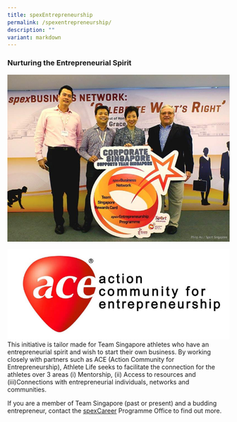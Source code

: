 ```yaml
---
title: spexEntrepreneurship
permalink: /spexentrepreneurship/
description: ""
variant: markdown
---
```

### **Nurturing the Entrepreneurial Spirit**
![spexEntreprenuershipnetwork](/images/Our%20Work/Singapore%20Sports%20Institute/Athlete%20Life/SpexBusiness/SpexEntrepreneurship/spexEntreprenuershipnetwork.jpeg)

![](/images/Our%20Work/Singapore%20Sports%20Institute/Athlete%20Life/SpexBusiness/SpexEntrepreneurship/spexEntreprenuershipnetworkpartner.jpeg)
This initiative is tailor made for Team Singapore athletes who have an entrepreneurial spirit and wish to start their own business. By working closely with partners such as ACE (Action Community for Entrepreneurship), Athlete Life seeks to facilitate the connection for the athletes over 3 areas (i) Mentorship, (ii) Access to resources and (iii)Connections with entrepreneurial individuals, networks and communities.

If you are a member of Team Singapore (past or present) and a budding entrepreneur, contact the [spexCareer](mailto:spexbusiness@sport.gov.sg) Programme Office to find out more.
